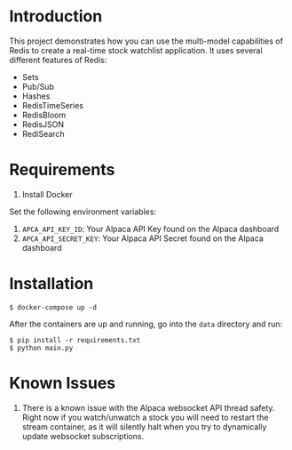 # Introduction

This project demonstrates how you can use the multi-model capabilities of Redis to create a real-time stock watchlist application. It uses several different features of Redis:

- Sets
- Pub/Sub
- Hashes
- RedisTimeSeries
- RedisBloom
- RedisJSON
- RediSearch

# Requirements

1. Install Docker

Set the following environment variables:

1. `APCA_API_KEY_ID`: Your Alpaca API Key found on the Alpaca dashboard
1. `APCA_API_SECRET_KEY`: Your Alpaca API Secret found on the Alpaca dashboard

# Installation

```
$ docker-compose up -d
```

After the containers are up and running, go into the `data` directory and run:

```
$ pip install -r requirements.txt
$ python main.py
```

# Known Issues

1. There is a known issue with the Alpaca websocket API thread safety. Right now if you watch/unwatch a stock you will need to restart the stream container, as it will silently halt when you try to dynamically update websocket subscriptions.
